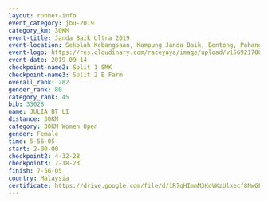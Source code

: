 ```yaml
---
layout: runner-info 
event_category: jbu-2019 
category_km: 30KM 
event-title: Janda Baik Ultra 2019  
event-location: Sekolah Kebangsaan, Kampung Janda Baik, Bentong, Pahang, Malaysia 
event-logo: https://res.cloudinary.com/raceyaya/image/upload/v1569217009/logo/janda-baik_vch1pc.jpg 
event-date: 2019-09-14 
checkpoint-name2: Split 1 SMK 
checkpoint-name3: Split 2 E Farm 
overall_rank: 282
gender_rank: 80
category_rank: 45
bib: 33028
name: JULIA BT LI
distance: 30KM
category: 30KM Women Open
gender: Female
time: 5-56-05
start: 2-00-00
checkpoint2: 4-32-28
checkpoint3: 7-18-23
finish: 7-56-05
country: Malaysia
certificate: https://drive.google.com/file/d/1R7qHImmM3KoVKzUlxecf8NwGFe50v86m/view?usp=sharing
---
```

